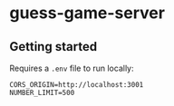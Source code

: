 # guess-game-server

## Getting started

Requires a `.env` file to run locally:

```
CORS_ORIGIN=http://localhost:3001
NUMBER_LIMIT=500
```
